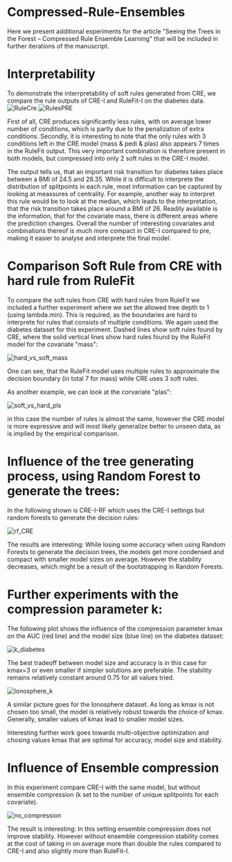 
# Compressed-Rule-Ensembles
Here we present additional experiments for the article "Seeing the Trees in the Forest – Compressed Rule Ensemble Learning" that will be included in further iterations of the manuscript.


# Interpretability

To demonstrate the interrpretability of soft rules generated from CRE, we compare the rule outputs of CRE-I and RuleFit-I on the diabetes data.
![RuleCre](https://user-images.githubusercontent.com/88620679/128714592-25eb0992-20ac-4769-b20b-53872901ef5c.PNG)
![RulesPRE](https://user-images.githubusercontent.com/88620679/128714606-58a96491-e05c-4b39-8aae-27ddc40b5982.PNG)

First of all, CRE produces significantly less rules, with on average lower number of conditions, which is partly due to the penalization of extra conditions. Secondly, it is interesting to note that the only rules with 3 conditions left in the CRE model (mass & pedi & plas) also appears 7 times in the RuleFit output. This very important combination is therefore present in both models, but compressed into only 2 soft rules in the CRE-I model.

The output tells us, that an important risk transition for diabetes takes place between a BMI of 24.5 and 28.35. While it is difficult to interprete the distribution of splitpoints in each rule, most information can be captured by looking at meassures of centrality. For example, another way to interpret this rule would be to look at the median, which leads to the interpretation, that the risk transition takes place around a BMI of 26. Readily available is the information, that for the covariate mass, there is different areas where the prediction changes. Overall the number of interesting covariates and combinations thereof is much more compact in CRE-I compared to pre, making it easier to analyse and interprete the final model.

# Comparison Soft Rule from CRE with hard rule from RuleFit

To compare the soft rules from CRE with hard rules from RuleFit we included a further experiment where we set the allowed tree depth to 1 (using lambda.min). This is required, as the boundaries are hard to interprete for rules that consists of multiple conditions. We again used the diabetes dataset for this experiment. Dashed lines show soft rules found by CRE, where the solid vertical lines show hard rules found by the RuleFit model for the covariate "mass":

![hard_vs_soft_mass](https://user-images.githubusercontent.com/88620679/128841299-06785bcf-ccb4-4fb2-a401-b25ec705adf8.png)


One can see, that the RuleFit model uses multiple rules to approximate the decision boundary (in total 7 for mass) while CRE uses 3 soft rules.

As another example, we can look at the corvariate "plas":

![soft_vs_hard_pls](https://user-images.githubusercontent.com/88620679/128842289-fde3f7a6-1156-4f74-b13e-e4b53a6a9c49.png)

in this case the number of rules is almost the same, however the CRE model is more expressive and will most likely generalize better to unseen data, as is implied by the empirical comparison.

# Influence of the tree generating process, using Random Forest to generate the trees:
In the following shown is CRE-I-RF which uses the CRE-I settings but random forests to generate the decision rules:

![rf_CRE](https://user-images.githubusercontent.com/88620679/128840356-a27ae7d0-1216-46be-a8b0-2372e2de01c7.png)

The results are interesting: While losing some accuracy when using Random Forests to generate the decision trees, the models get more condensed and compact with smaller model sizes on average. However the stability decreases, which might be a result of the bootstrapping in Random Forests. 

# Further experiments with the compression parameter k:

The following plot shows the influence of the compression parameter kmax on the AUC (red line) and the model size (blue line) on the diabetes dataset:

![k_diabetes](https://user-images.githubusercontent.com/88620679/128856802-147fc666-cfeb-4921-8165-b848c6792d3d.png)

The best tradeoff between model size and accuracy is in this case for kmax=3 or even smaller if simpler solutions are preferable. The stability remains relatively constant around 0.75 for all values tried.

![Ionosphere_k](https://user-images.githubusercontent.com/88620679/128718570-57f3c086-e0c3-42dd-a5a1-29f91721ec77.png)
 
 A similar picture goes for the Ionosphere dataset. As long as kmax is not chosen too small, the model is relatively robust towards the choice of kmax. Generally, smaller values of kmax lead to smaller model sizes. 
 
 Interesting further work goes towards multi-objective optimization and chosing values kmax that are optimal for accuracy, model size and stability. 

# Influence of Ensemble compression
In this experiment compare CRE-I with the same model, but without ensemble compression (k set to the number of unique splitpoints for each covariate).

![no_compression](https://user-images.githubusercontent.com/88620679/128845987-b58aa1e1-58b3-4205-8567-c133d57ff66e.png)

The result is interesting: In this setting ensemble compression does not improve stability. However without ensemble compression stability comes at the cost of taking in on average more than double the rules compared to CRE-I and also slightly more than RuleFit-I.
